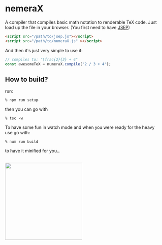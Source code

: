 # nemeraX
A compiler that compiles basic math notation to renderable TeX code. Just load up the file in your browser. (You first need to have [JSEP](http://jsep.from.so/))
```HTML
<script src="/path/to/jsep.js"></script>
<script src="/path/to/numeraX.js" ></script>
```

And then it's just very simple to use it:

```JavaScript
// compiles to: "\frac{2}{3} + 4"
const awesomeTeX = numeraX.compile("2 / 3 + 4");
```

## How to build?
run:
```
% npm run setup
```

then you can go with
```
% tsc -w
```
To have some fun in watch mode and when you were ready for the heavy use go with:
```
% num run build
```
to have it minified for you...

<br />
<a href="http://www.karyfoundation.org/">
    <img src="http://www.karyfoundation.org/foundation/logo/github-full-horse.png" width="250"/>
</a>